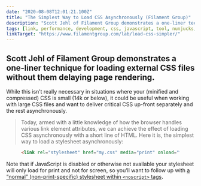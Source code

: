 ```yaml
---
date: "2020-08-08T12:01:21.100Z"
title: "The Simplest Way to Load CSS Asynchronously (Filament Group)"
description: "Scott Jehl of Filament Group demonstrates a one-liner technique for loading external CSS files without them delaying page rendering"
tags: [link, performance, development, css, javascript, tool, nunjucks, customproperties, 11ty]
linkTarget: "https://www.filamentgroup.com/lab/load-css-simpler/"
---
```

Scott Jehl of Filament Group demonstrates a one-liner technique for loading external CSS files without them delaying page rendering.
---

While this isn’t really necessary in situations where your (minified and compressed) CSS is small (14k or below), it could be useful when working with large CSS files and want to deliver critical CSS up-front separately and the rest asynchronously.

> Today, armed with a little knowledge of how the browser handles various link element attributes, we can achieve the effect of loading CSS asynchronously with a short line of HTML. Here it is, the simplest way to load a stylesheet asynchronously:

<figure>
  
``` html
<link rel="stylesheet" href="my.css" media="print" onload="this.media='all'">
```

</figure>

Note that if JavaScript is disabled or otherwise not available your stylesheet will only load for print and not for screen, so you’ll want to follow up with [a “normal” (non-print-specific) stylesheet within `<noscript>` tags](https://twitter.com/nhoizey/status/1152330563082227712).
